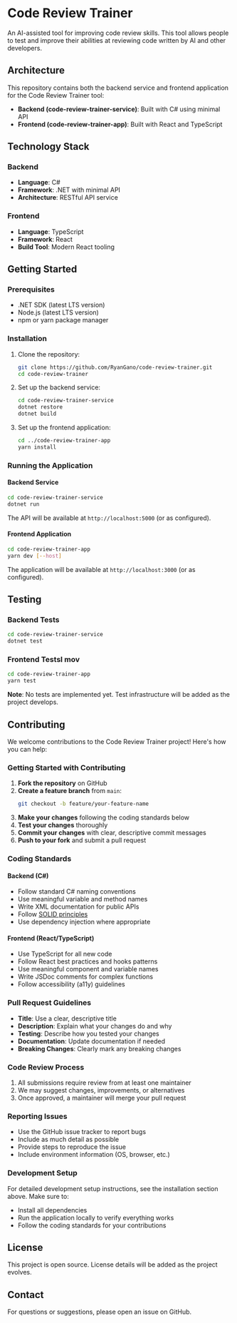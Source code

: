 # Code Review Trainer

An AI-assisted tool for improving code review skills. This tool allows people to test and improve their abilities at reviewing code written by AI and other developers.

## Architecture

This repository contains both the backend service and frontend application for the Code Review Trainer tool:

- **Backend (code-review-trainer-service)**: Built with C# using minimal API
- **Frontend (code-review-trainer-app)**: Built with React and TypeScript

## Technology Stack

### Backend

- **Language**: C#
- **Framework**: .NET with minimal API
- **Architecture**: RESTful API service

### Frontend

- **Language**: TypeScript
- **Framework**: React
- **Build Tool**: Modern React tooling

## Getting Started

### Prerequisites

- .NET SDK (latest LTS version)
- Node.js (latest LTS version)
- npm or yarn package manager

### Installation

1. Clone the repository:

   ```bash
   git clone https://github.com/RyanGano/code-review-trainer.git
   cd code-review-trainer
   ```

2. Set up the backend service:

   ```bash
   cd code-review-trainer-service
   dotnet restore
   dotnet build
   ```

3. Set up the frontend application:
   ```bash
   cd ../code-review-trainer-app
   yarn install
   ```

### Running the Application

#### Backend Service

```bash
cd code-review-trainer-service
dotnet run
```

The API will be available at `http://localhost:5000` (or as configured).

#### Frontend Application

```bash
cd code-review-trainer-app
yarn dev [--host]
```

The application will be available at `http://localhost:3000` (or as configured).

## Testing

### Backend Tests

```bash
cd code-review-trainer-service
dotnet test
```

### Frontend TestsI mov

```bash
cd code-review-trainer-app
yarn test
```

**Note**: No tests are implemented yet. Test infrastructure will be added as the project develops.

## Contributing

We welcome contributions to the Code Review Trainer project! Here's how you can help:

### Getting Started with Contributing

1. **Fork the repository** on GitHub
2. **Create a feature branch** from `main`:
   ```bash
   git checkout -b feature/your-feature-name
   ```
3. **Make your changes** following the coding standards below
4. **Test your changes** thoroughly
5. **Commit your changes** with clear, descriptive commit messages
6. **Push to your fork** and submit a pull request

### Coding Standards

#### Backend (C#)

- Follow standard C# naming conventions
- Use meaningful variable and method names
- Write XML documentation for public APIs
- Follow [SOLID principles](https://en.wikipedia.org/wiki/SOLID)
- Use dependency injection where appropriate

#### Frontend (React/TypeScript)

- Use TypeScript for all new code
- Follow React best practices and hooks patterns
- Use meaningful component and variable names
- Write JSDoc comments for complex functions
- Follow accessibility (a11y) guidelines

### Pull Request Guidelines

- **Title**: Use a clear, descriptive title
- **Description**: Explain what your changes do and why
- **Testing**: Describe how you tested your changes
- **Documentation**: Update documentation if needed
- **Breaking Changes**: Clearly mark any breaking changes

### Code Review Process

1. All submissions require review from at least one maintainer
2. We may suggest changes, improvements, or alternatives
3. Once approved, a maintainer will merge your pull request

### Reporting Issues

- Use the GitHub issue tracker to report bugs
- Include as much detail as possible
- Provide steps to reproduce the issue
- Include environment information (OS, browser, etc.)

### Development Setup

For detailed development setup instructions, see the installation section above. Make sure to:

- Install all dependencies
- Run the application locally to verify everything works
- Follow the coding standards for your contributions

## License

This project is open source. License details will be added as the project evolves.

## Contact

For questions or suggestions, please open an issue on GitHub.
